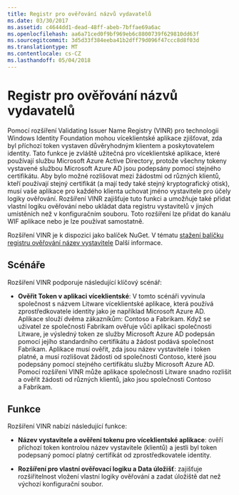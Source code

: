 ```yaml
---
title: Registr pro ověřování názvů vydavatelů
ms.date: 03/30/2017
ms.assetid: c4644dd1-dead-48ff-abeb-7bffae69a6ac
ms.openlocfilehash: aa6a71ced0f9bf969eb6c8800739f629810dd63f
ms.sourcegitcommit: 3d5d33f384eeba41b2dff79d096f47ccc8d8f03d
ms.translationtype: MT
ms.contentlocale: cs-CZ
ms.lasthandoff: 05/04/2018
---
```

# <a name="validating-issuer-name-registry"></a>Registr pro ověřování názvů vydavatelů
Pomocí rozšíření Validating Issuer Name Registry (VINR) pro technologii Windows Identity Foundation mohou víceklientské aplikace zjišťovat, zda byl příchozí token vystaven důvěryhodným klientem a poskytovatelem identity. Tato funkce je zvláště užitečná pro víceklientské aplikace, které používají službu Microsoft Azure Active Directory, protože všechny tokeny vystavené službou Microsoft Azure AD jsou podepsány pomocí stejného certifikátu. Aby bylo možné rozlišovat mezi žádostmi od různých klientů, kteří používají stejný certifikát (a mají tedy také stejný kryptografický otisk), musí vaše aplikace pro každého klienta uchovat jméno vystavitele pro účely logiky ověřování. Rozšíření VINR zajišťuje tuto funkci a umožňuje také přidat vlastní logiku ověřování nebo ukládat data registru vystavitelů v jiných umístěních než v konfiguračním souboru. Toto rozšíření lze přidat do kanálu WIF aplikace nebo je lze používat samostatně.  
  
 Rozšíření VINR je k dispozici jako balíček NuGet. V tématu [stažení balíčku registru ověřování název vystavitele](../../../docs/framework/security/downloading-the-validating-issuer-name-registry-package.md) Další informace.  
  
## <a name="scenarios"></a>Scénáře  
 Rozšíření VINR podporuje následující klíčový scénář:  
  
-   **Ověřit Token v aplikaci víceklientské**: V tomto scénáři vyvinula společnost s názvem Litware víceklientské aplikace, která používá zprostředkovatele identity jako je například Microsoft Azure AD. Aplikace slouží dvěma zákazníkům: Contoso a Fabrikam. Když se uživatel ze společnosti Fabrikam ověřuje vůči aplikaci společnosti Litware, je výsledný token ze služby Microsoft Azure AD podepsán pomocí jejího standardního certifikátu a žádost podává společnost Fabrikam. Aplikace musí ověřit, zda jsou název vystavitele i token platné, a musí rozlišovat žádosti od společnosti Contoso, které jsou podepsány pomocí stejného certifikátu služby Microsoft Azure AD. Pomocí rozšíření VINR může aplikace společnosti Litware snadno rozlišit a ověřit žádosti od různých klientů, jako jsou společnosti Contoso a Fabrikam.  
  
## <a name="features"></a>Funkce  
 Rozšíření VINR nabízí následující funkce:  
  
-   **Název vystavitele a ověření tokenu pro víceklientské aplikace**: ověří příchozí token kontrolou název vystavitele (klientů) a jestli byl token podepsaný pomocí platný certifikát od zprostředkovatele identity.  
  
-   **Rozšíření pro vlastní ověřovací logiku a Data úložišť**: zajišťuje rozšiřitelnost vložení vlastní logiky ověřování a zadat úložiště dat než výchozí konfigurační soubor.
